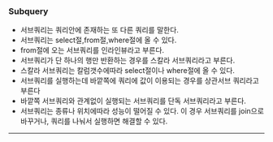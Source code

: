 ### Subquery

* 서브쿼리는 쿼리안에 존재하는 또 다른 쿼리를 말한다.
* 서브쿼리는 select절,from절,where절에 올 수 있다.
* from절에 오는 서브쿼리를 인라인뷰라고 부른다.
* 서브쿼리가 단 하나의 행만 반환하는 경우를 스칼라 서브쿼리라고 부른다.
* 스칼라 서브쿼리는 칼럼갯수에따라 select절이나 where절에 올 수 있다.
* 서브쿼리를 실행하는데 바깥쪽에 쿼리에 값이 이용되는 경우를 상관서브 쿼리라고 부른다
* 바깥쪽 서브쿼리와 관계없이 실행되는 서브쿼리를 단독 서브쿼리라고 부른다.
* 서브쿼리는 종류나 위치에따라 성능이 떨어질 수 있다. 이 경우 서브쿼리를 join으로 바꾸거나, 쿼리를 나눠서 실행하면 해결할 수 있다.
------
